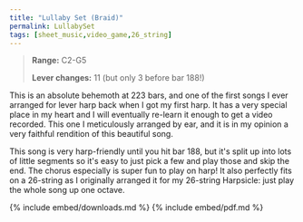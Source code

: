 ```yaml
---
title: "Lullaby Set (Braid)"
permalink: LullabySet
tags: [sheet_music,video_game,26_string]
---
```


>**Range:** C2-G5
>
>**Lever changes:** 11 (but only 3 before bar 188!)

This is an absolute behemoth at 223 bars, and one of the first songs I ever arranged for lever harp back when I got my first harp. It has a very special place in my heart and I will eventually re-learn it enough to get a video recorded. This one I meticulously arranged by ear, and it is in my opinion a very faithful rendition of this beautiful song. 

This song is very harp-friendly until you hit bar 188, but it's split up into lots of little segments so it's easy to just pick a few and play those and skip the end. The chorus especially is super fun to play on harp! It also perfectly fits on a 26-string as I originally arranged it for my 26-string Harpsicle: just play the whole song up one octave.

{% include embed/downloads.md %}
{% include embed/pdf.md %}

